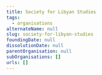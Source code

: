 ```yaml
---
title: Society for Libyan Studies
tags:
  - organisations
alternateName: null
slug: society-for-libyan-studies
foundingDate: null
dissolutionDate: null
parentOrganisation: null
subOrganisations: []
urls: []
---
```

